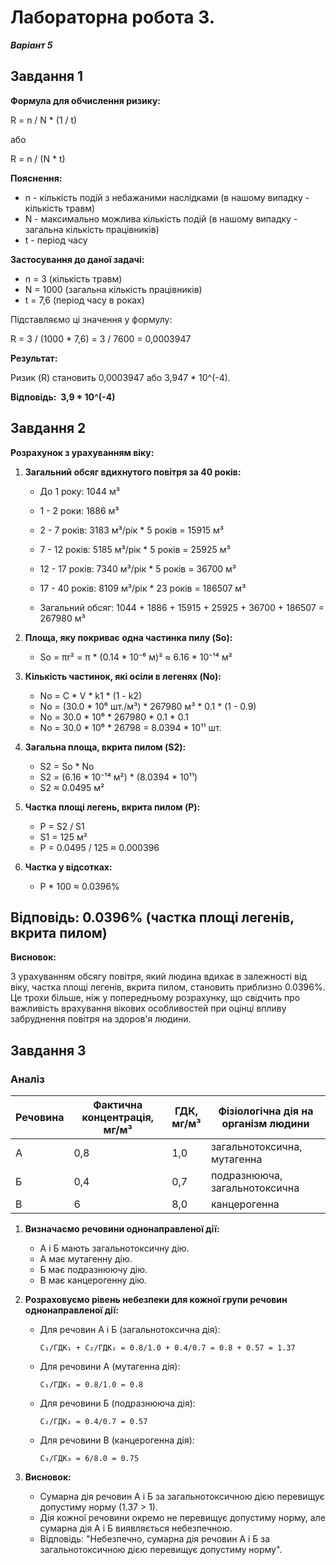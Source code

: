 
# Лабораторна робота 3. 
***Варіант 5***

## Завдання 1

**Формула для обчислення ризику:**

R = n / N * (1 / t)

або

R = n / (N * t)

**Пояснення:**

* n - кількість подій з небажаними наслідками (в нашому випадку - кількість травм)
* N - максимально можлива кількість подій (в нашому випадку - загальна кількість працівників)
* t - період часу

**Застосування до даної задачі:**

* n = 3 (кількість травм)
* N = 1000 (загальна кількість працівників)
* t = 7,6 (період часу в роках)

Підставляємо ці значення у формулу:

R = 3 / (1000 * 7,6) = 3 / 7600 = 0,0003947

**Результат:**

Ризик (R) становить 0,0003947 або 3,947 * 10^(-4).

**Відповідь:  3,9 * 10^(-4)**


## Завдання 2


**Розрахунок з урахуванням віку:**

1.  **Загальний обсяг вдихнутого повітря за 40 років:**

    * До 1 року: 1044 м³
    * 1 - 2 роки: 1886 м³
    * 2 - 7 років: 3183 м³/рік * 5 років = 15915 м³
    * 7 - 12 років: 5185 м³/рік * 5 років = 25925 м³
    * 12 - 17 років: 7340 м³/рік * 5 років = 36700 м³
    * 17 - 40 років: 8109 м³/рік * 23 років = 186507 м³

    * Загальний обсяг: 1044 + 1886 + 15915 + 25925 + 36700 + 186507 = 267980 м³

2.  **Площа, яку покриває одна частинка пилу (So):**

    * So = πr² = π * (0.14 * 10⁻⁶ м)² ≈ 6.16 * 10⁻¹⁴ м²

3.  **Кількість частинок, які осіли в легенях (No):**

    * No = C * V * k1 * (1 - k2)
    * No = (30.0 * 10⁶ шт./м³) * 267980 м³ * 0.1 * (1 - 0.9)
    * No = 30.0 * 10⁶ * 267980 * 0.1 * 0.1
    * No = 30.0 * 10⁶ * 26798 = 8.0394 * 10¹¹ шт.

4.  **Загальна площа, вкрита пилом (S2):**

    * S2 = So * No
    * S2 = (6.16 * 10⁻¹⁴ м²) * (8.0394 * 10¹¹)
    * S2 ≈ 0.0495 м²

5.  **Частка площі легень, вкрита пилом (P):**

    * P = S2 / S1
    * S1 = 125 м²
    * P = 0.0495 / 125 ≈ 0.000396

6.  **Частка у відсотках:**

    * P * 100 ≈ 0.0396%

## Відповідь: 0.0396% (частка площі легенів, вкрита пилом)

**Висновок:**

З урахуванням обсягу повітря, який людина вдихає в залежності від віку, частка площі легенів, вкрита пилом, становить приблизно 0.0396%. Це трохи більше, ніж у попередньому розрахунку, що свідчить про важливість врахування вікових особливостей при оцінці впливу забруднення повітря на здоров'я людини.

## Завдання 3

### Аналіз

| Речовина | Фактична концентрація, мг/м³ | ГДК, мг/м³ | Фізіологічна дія на організм людини |
|---|---|---|---|
| A | 0,8 | 1,0 | загальнотоксична, мутагенна |
| Б | 0,4 | 0,7 | подразнююча, загальнотоксична |
| B | 6 | 8,0 | канцерогенна |

1. **Визначаємо речовини однонаправленої дії:**

   - A і Б мають загальнотоксичну дію.
   - A має мутагенну дію.
   - Б має подразнюючу дію.
   - В має канцерогенну дію.

2. **Розраховуємо рівень небезпеки для кожної групи речовин однонаправленої дії:**

   - Для речовин A і Б (загальнотоксична дія):
     ```
     C₁/ГДК₁ + C₂/ГДК₂ = 0.8/1.0 + 0.4/0.7 = 0.8 + 0.57 = 1.37
     ```
   - Для речовини A (мутагенна дія):
     ```
     C₁/ГДК₁ = 0.8/1.0 = 0.8
     ```
   - Для речовини Б (подразнююча дія):
     ```
     C₂/ГДК₂ = 0.4/0.7 = 0.57
     ```
   - Для речовини В (канцерогенна дія):
     ```
     C₃/ГДК₃ = 6/8.0 = 0.75
     ```

3. **Висновок:**

   - Сумарна дія речовин A і Б за загальнотоксичною дією перевищує допустиму норму (1.37 > 1).
   - Дія кожної речовини окремо не перевищує допустиму норму, але сумарна дія A і Б виявляється небезпечною.
   - Відповідь: "Небезпечно, сумарна дія речовин A і Б за загальнотоксичною дією перевищує допустиму норму".

